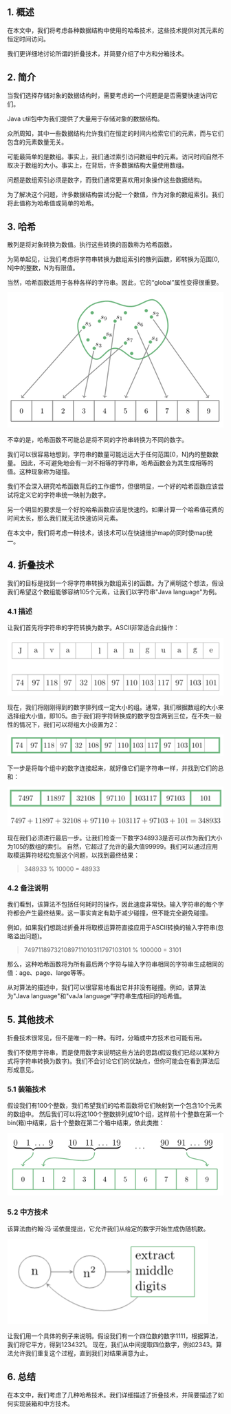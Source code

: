 ## 1. 概述

在本文中，我们将考虑各种数据结构中使用的哈希技术，这些技术提供对其元素的恒定时间访问。

我们更详细地讨论所谓的折叠技术，并简要介绍了中方和分箱技术。

## 2. 简介

当我们选择存储对象的数据结构时，需要考虑的一个问题是是否需要快速访问它们。

Java util包中为我们提供了大量用于存储对象的数据结构。

众所周知，其中一些数据结构允许我们在恒定的时间内检索它们的元素，而与它们包含的元素数量无关。

可能最简单的是数组。事实上，我们通过索引访问数组中的元素。访问时间自然不取决于数组的大小。事实上，在背后，许多数据结构大量使用数组。

问题是数组索引必须是数字，而我们通常更喜欢用对象操作这些数据结构。

为了解决这个问题，许多数据结构尝试分配一个数值，作为对象的数组索引。我们将此值称为哈希值或简单的哈希。

## 3. 哈希

散列是将对象转换为数值。执行这些转换的函数称为哈希函数。

为简单起见，让我们考虑将字符串转换为数组索引的散列函数，即转换为范围[0, N]中的整数，N为有限值。

当然，哈希函数适用于各种各样的字符串。因此，它的“global”属性变得很重要。

<img src="../assets/FoldingTechnique_InJava-1.png">

不幸的是，哈希函数不可能总是将不同的字符串转换为不同的数字。

我们可以很容易地想到，字符串的数量可能远远大于任何范围[0，N]内的整数数量。
因此，不可避免地会有一对不相等的字符串，哈希函数会为其生成相等的值。这种现象称为碰撞。

我们不会深入研究哈希函数背后的工作细节，但很明显，一个好的哈希函数应该尝试将定义它的字符串统一映射为数字。

另一个明显的要求是一个好的哈希函数应该是快速的。如果计算一个哈希值花费的时间太长，那么我们就无法快速访问元素。

在本文中，我们将考虑一种技术，该技术可以在快速维护map的同时使map统一。

## 4. 折叠技术

我们的目标是找到一个将字符串转换为数组索引的函数。为了阐明这个想法，假设我们希望这个数组能够容纳105个元素，让我们以字符串"Java language"为例。

### 4.1 描述

让我们首先将字符串的字符转换为数字。ASCII非常适合此操作：

<img src="../assets/FoldingTechnique_InJava-2.png">

现在，我们将刚刚得到的数字排列成一定大小的组。通常，我们根据数组的大小来选择组大小值，即105。由于我们将字符转换成的数字包含两到三位，在不失一般性的情况下，我们可以将组大小设置为2：

<img src="../assets/FoldingTechnique_InJava-3.png">

下一步是将每个组中的数字连接起来，就好像它们是字符串一样，并找到它们的总和：

<img src="../assets/FoldingTechnique_InJava-4.png">

现在我们必须进行最后一步。让我们检查一下数字348933是否可以作为我们大小为105的数组的索引。
自然，它超过了允许的最大值99999。我们可以通过应用取模运算符轻松克服这个问题，以找到最终结果：

> 348933 % 10000 = 48933

### 4.2 备注说明

我们看到，该算法不包括任何耗时的操作，因此速度非常快。输入字符串的每个字符都会产生最终结果。这一事实肯定有助于减少碰撞，但不能完全避免碰撞。

例如，如果我们想跳过折叠并将取模运算符直接应用于ASCII转换的输入字符串(忽略溢出问题)。

> 749711897321089711010311797103101 % 100000 = 3101

那么，这种哈希函数将为所有最后两个字符与输入字符串相同的字符串生成相同的值：age、page、large等等。

从对算法的描述中，我们可以很容易地看出它并非没有碰撞。例如，该算法为"Java language"和"vaJa language"字符串生成相同的哈希值。

## 5. 其他技术

折叠技术很常见，但不是唯一的一种。有时，分箱或中方技术也可能有用。

我们不使用字符串，而是使用数字来说明这些方法的思路(假设我们已经以某种方式将字符串转换为数字)。我们不会讨论它们的优缺点，但你可能会在看到算法后形成意见。

### 5.1 装箱技术

假设我们有100个整数，我们希望我们的哈希函数将它们映射到一个包含10个元素的数组中。
然后我们可以将这100个整数排列成10个组，这样前十个整数在第一个bin(箱)中结束，后十个整数在第二个箱中结束，依此类推：

<img src="../assets/FoldingTechnique_InJava-5.png">

### 5.2 中方技术

该算法由约翰·冯·诺依曼提出，它允许我们从给定的数字开始生成伪随机数。

<img src="../assets/FoldingTechnique_InJava-6.png">

让我们用一个具体的例子来说明。假设我们有一个四位数的数字1111，根据算法，我们将它平方，得到1234321。
现在，我们从中间提取四位数字，例如2343。算法允许我们重复这个过程，直到我们对结果满意为止。

## 6. 总结

在本文中，我们考虑了几种哈希技术。我们详细描述了折叠技术，并简要描述了如何实现装箱和中方技术。